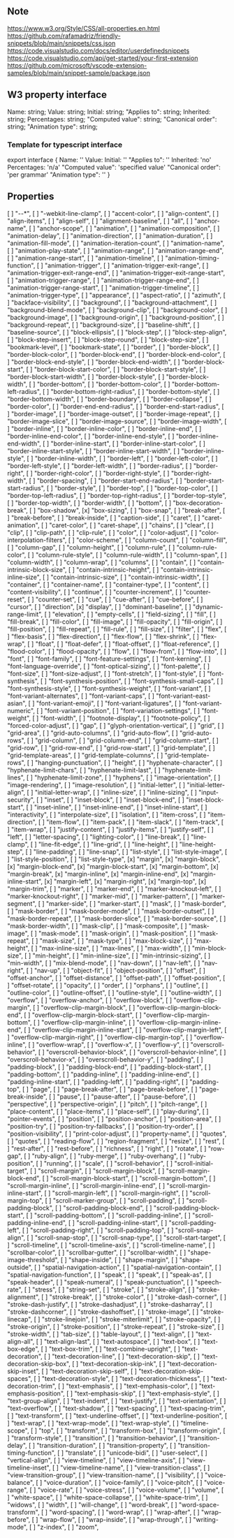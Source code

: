 ## Note

https://www.w3.org/Style/CSS/all-properties.en.html
https://github.com/rafamadriz/friendly-snippets/blob/main/snippets/css.json
https://code.visualstudio.com/docs/editor/userdefinedsnippets
https://code.visualstudio.com/api/get-started/your-first-extension
https://github.com/microsoft/vscode-extension-samples/blob/main/snippet-sample/package.json

## W3 property interface

Name: string;
Value: string;
Initial: string;
"Applies to": string;
Inherited: string;
Percentages: string;
"Computed value": string;
"Canonical order": string;
"Animation type": string;

### Template for typescript interface

export interface {
    Name: ''
    Value:
    Initial: ''
    "Applies to": ''
    Inherited: 'no'
    Percentages: 'n/a'
    "Computed value": 'specified value'
    "Canonical order": 'per grammar'
    "Animation type": ''
}

## Properties

[ ] "--\*",
[ ] "-webkit-line-clamp",
[ ] "accent-color",
[ ] "align-content",
[ ] "align-items",
[ ] "align-self",
[ ] "alignment-baseline",
[ ] "all",
[ ] "anchor-name",
[ ] "anchor-scope",
[ ] "animation",
[ ] "animation-composition",
[ ] "animation-delay",
[ ] "animation-direction",
[ ] "animation-duration",
[ ] "animation-fill-mode",
[ ] "animation-iteration-count",
[ ] "animation-name",
[ ] "animation-play-state",
[ ] "animation-range",
[ ] "animation-range-end",
[ ] "animation-range-start",
[ ] "animation-timeline",
[ ] "animation-timing-function",
[ ] "animation-trigger",
[ ] "animation-trigger-exit-range",
[ ] "animation-trigger-exit-range-end",
[ ] "animation-trigger-exit-range-start",
[ ] "animation-trigger-range",
[ ] "animation-trigger-range-end",
[ ] "animation-trigger-range-start",
[ ] "animation-trigger-timeline",
[ ] "animation-trigger-type",
[ ] "appearance",
[ ] "aspect-ratio",
[ ] "azimuth",
[ ] "backface-visibility",
[ ] "background",
[ ] "background-attachment",
[ ] "background-blend-mode",
[ ] "background-clip",
[ ] "background-color",
[ ] "background-image",
[ ] "background-origin",
[ ] "background-position",
[ ] "background-repeat",
[ ] "background-size",
[ ] "baseline-shift",
[ ] "baseline-source",
[ ] "block-ellipsis",
[ ] "block-step",
[ ] "block-step-align",
[ ] "block-step-insert",
[ ] "block-step-round",
[ ] "block-step-size",
[ ] "bookmark-level",
[ ] "bookmark-state",
[ ] "border",
[ ] "border-block",
[ ] "border-block-color",
[ ] "border-block-end",
[ ] "border-block-end-color",
[ ] "border-block-end-style",
[ ] "border-block-end-width",
[ ] "border-block-start",
[ ] "border-block-start-color",
[ ] "border-block-start-style",
[ ] "border-block-start-width",
[ ] "border-block-style",
[ ] "border-block-width",
[ ] "border-bottom",
[ ] "border-bottom-color",
[ ] "border-bottom-left-radius",
[ ] "border-bottom-right-radius",
[ ] "border-bottom-style",
[ ] "border-bottom-width",
[ ] "border-boundary",
[ ] "border-collapse",
[ ] "border-color",
[ ] "border-end-end-radius",
[ ] "border-end-start-radius",
[ ] "border-image",
[ ] "border-image-outset",
[ ] "border-image-repeat",
[ ] "border-image-slice",
[ ] "border-image-source",
[ ] "border-image-width",
[ ] "border-inline",
[ ] "border-inline-color",
[ ] "border-inline-end",
[ ] "border-inline-end-color",
[ ] "border-inline-end-style",
[ ] "border-inline-end-width",
[ ] "border-inline-start",
[ ] "border-inline-start-color",
[ ] "border-inline-start-style",
[ ] "border-inline-start-width",
[ ] "border-inline-style",
[ ] "border-inline-width",
[ ] "border-left",
[ ] "border-left-color",
[ ] "border-left-style",
[ ] "border-left-width",
[ ] "border-radius",
[ ] "border-right",
[ ] "border-right-color",
[ ] "border-right-style",
[ ] "border-right-width",
[ ] "border-spacing",
[ ] "border-start-end-radius",
[ ] "border-start-start-radius",
[ ] "border-style",
[ ] "border-top",
[ ] "border-top-color",
[ ] "border-top-left-radius",
[ ] "border-top-right-radius",
[ ] "border-top-style",
[ ] "border-top-width",
[ ] "border-width",
[ ] "bottom",
[ ] "box-decoration-break",
[ ] "box-shadow",
[x] "box-sizing",
[ ] "box-snap",
[ ] "break-after",
[ ] "break-before",
[ ] "break-inside",
[ ] "caption-side",
[ ] "caret",
[ ] "caret-animation",
[ ] "caret-color",
[ ] "caret-shape",
[ ] "chains",
[ ] "clear",
[ ] "clip",
[ ] "clip-path",
[ ] "clip-rule",
[ ] "color",
[ ] "color-adjust",
[ ] "color-interpolation-filters",
[ ] "color-scheme",
[ ] "column-count",
[ ] "column-fill",
[ ] "column-gap",
[ ] "column-height",
[ ] "column-rule",
[ ] "column-rule-color",
[ ] "column-rule-style",
[ ] "column-rule-width",
[ ] "column-span",
[ ] "column-width",
[ ] "column-wrap",
[ ] "columns",
[ ] "contain",
[ ] "contain-intrinsic-block-size",
[ ] "contain-intrinsic-height",
[ ] "contain-intrinsic-inline-size",
[ ] "contain-intrinsic-size",
[ ] "contain-intrinsic-width",
[ ] "container",
[ ] "container-name",
[ ] "container-type",
[ ] "content",
[ ] "content-visibility",
[ ] "continue",
[ ] "counter-increment",
[ ] "counter-reset",
[ ] "counter-set",
[ ] "cue",
[ ] "cue-after",
[ ] "cue-before",
[ ] "cursor",
[ ] "direction",
[x] "display",
[ ] "dominant-baseline",
[ ] "dynamic-range-limit",
[ ] "elevation",
[ ] "empty-cells",
[ ] "field-sizing",
[ ] "fill",
[ ] "fill-break",
[ ] "fill-color",
[ ] "fill-image",
[ ] "fill-opacity",
[ ] "fill-origin",
[ ] "fill-position",
[ ] "fill-repeat",
[ ] "fill-rule",
[ ] "fill-size",
[ ] "filter",
[ ] "flex",
[ ] "flex-basis",
[ ] "flex-direction",
[ ] "flex-flow",
[ ] "flex-shrink",
[ ] "flex-wrap",
[ ] "float",
[ ] "float-defer",
[ ] "float-offset",
[ ] "float-reference",
[ ] "flood-color",
[ ] "flood-opacity",
[ ] "flow",
[ ] "flow-from",
[ ] "flow-into",
[ ] "font",
[ ] "font-family",
[ ] "font-feature-settings",
[ ] "font-kerning",
[ ] "font-language-override",
[ ] "font-optical-sizing",
[ ] "font-palette",
[ ] "font-size",
[ ] "font-size-adjust",
[ ] "font-stretch",
[ ] "font-style",
[ ] "font-synthesis",
[ ] "font-synthesis-position",
[ ] "font-synthesis-small-caps",
[ ] "font-synthesis-style",
[ ] "font-synthesis-weight",
[ ] "font-variant",
[ ] "font-variant-alternates",
[ ] "font-variant-caps",
[ ] "font-variant-east-asian",
[ ] "font-variant-emoji",
[ ] "font-variant-ligatures",
[ ] "font-variant-numeric",
[ ] "font-variant-position",
[ ] "font-variation-settings",
[ ] "font-weight",
[ ] "font-width",
[ ] "footnote-display",
[ ] "footnote-policy",
[ ] "forced-color-adjust",
[ ] "gap",
[ ] "glyph-orientation-vertical",
[ ] "grid",
[ ] "grid-area",
[ ] "grid-auto-columns",
[ ] "grid-auto-flow",
[ ] "grid-auto-rows",
[ ] "grid-column",
[ ] "grid-column-end",
[ ] "grid-column-start",
[ ] "grid-row",
[ ] "grid-row-end",
[ ] "grid-row-start",
[ ] "grid-template",
[ ] "grid-template-areas",
[ ] "grid-template-columns",
[ ] "grid-template-rows",
[ ] "hanging-punctuation",
[ ] "height",
[ ] "hyphenate-character",
[ ] "hyphenate-limit-chars",
[ ] "hyphenate-limit-last",
[ ] "hyphenate-limit-lines",
[ ] "hyphenate-limit-zone",
[ ] "hyphens",
[ ] "image-orientation",
[ ] "image-rendering",
[ ] "image-resolution",
[ ] "initial-letter",
[ ] "initial-letter-align",
[ ] "initial-letter-wrap",
[ ] "inline-size",
[ ] "inline-sizing",
[ ] "input-security",
[ ] "inset",
[ ] "inset-block",
[ ] "inset-block-end",
[ ] "inset-block-start",
[ ] "inset-inline",
[ ] "inset-inline-end",
[ ] "inset-inline-start",
[ ] "interactivity",
[ ] "interpolate-size",
[ ] "isolation",
[ ] "item-cross",
[ ] "item-direction",
[ ] "item-flow",
[ ] "item-pack",
[ ] "item-slack",
[ ] "item-track",
[ ] "item-wrap",
[ ] "justify-content",
[ ] "justify-items",
[ ] "justify-self",
[ ] "left",
[ ] "letter-spacing",
[ ] "lighting-color",
[ ] "line-break",
[ ] "line-clamp",
[ ] "line-fit-edge",
[ ] "line-grid",
[ ] "line-height",
[ ] "line-height-step",
[ ] "line-padding",
[ ] "line-snap",
[ ] "list-style",
[ ] "list-style-image",
[ ] "list-style-position",
[ ] "list-style-type",
[x] "margin",
[x] "margin-block",
[x] "margin-block-end",
[x] "margin-block-start",
[x] "margin-bottom",
[x] "margin-break",
[x] "margin-inline",
[x] "margin-inline-end",
[x] "margin-inline-start",
[x] "margin-left",
[x] "margin-right",
[x] "margin-top",
[x] "margin-trim",
[ ] "marker",
[ ] "marker-end",
[ ] "marker-knockout-left",
[ ] "marker-knockout-right",
[ ] "marker-mid",
[ ] "marker-pattern",
[ ] "marker-segment",
[ ] "marker-side",
[ ] "marker-start",
[ ] "mask",
[ ] "mask-border",
[ ] "mask-border",
[ ] "mask-border-mode",
[ ] "mask-border-outset",
[ ] "mask-border-repeat",
[ ] "mask-border-slice",
[ ] "mask-border-source",
[ ] "mask-border-width",
[ ] "mask-clip",
[ ] "mask-composite",
[ ] "mask-image",
[ ] "mask-mode",
[ ] "mask-origin",
[ ] "mask-position",
[ ] "mask-repeat",
[ ] "mask-size",
[ ] "mask-type",
[ ] "max-block-size",
[ ] "max-height",
[ ] "max-inline-size",
[ ] "max-lines",
[ ] "max-width",
[ ] "min-block-size",
[ ] "min-height",
[ ] "min-inline-size",
[ ] "min-intrinsic-sizing",
[ ] "min-width",
[ ] "mix-blend-mode",
[ ] "nav-down",
[ ] "nav-left",
[ ] "nav-right",
[ ] "nav-up",
[ ] "object-fit",
[ ] "object-position",
[ ] "offset",
[ ] "offset-anchor",
[ ] "offset-distance",
[ ] "offset-path",
[ ] "offset-position",
[ ] "offset-rotate",
[ ] "opacity",
[ ] "order",
[ ] "orphans",
[ ] "outline",
[ ] "outline-color",
[ ] "outline-offset",
[ ] "outline-style",
[ ] "outline-width",
[ ] "overflow",
[ ] "overflow-anchor",
[ ] "overflow-block",
[ ] "overflow-clip-margin",
[ ] "overflow-clip-margin-block",
[ ] "overflow-clip-margin-block-end",
[ ] "overflow-clip-margin-block-start",
[ ] "overflow-clip-margin-bottom",
[ ] "overflow-clip-margin-inline",
[ ] "overflow-clip-margin-inline-end",
[ ] "overflow-clip-margin-inline-start",
[ ] "overflow-clip-margin-left",
[ ] "overflow-clip-margin-right",
[ ] "overflow-clip-margin-top",
[ ] "overflow-inline",
[ ] "overflow-wrap",
[ ] "overflow-x",
[ ] "overflow-y",
[ ] "overscroll-behavior",
[ ] "overscroll-behavior-block",
[ ] "overscroll-behavior-inline",
[ ] "overscroll-behavior-x",
[ ] "overscroll-behavior-y",
[ ] "padding",
[ ] "padding-block",
[ ] "padding-block-end",
[ ] "padding-block-start",
[ ] "padding-bottom",
[ ] "padding-inline",
[ ] "padding-inline-end",
[ ] "padding-inline-start",
[ ] "padding-left",
[ ] "padding-right",
[ ] "padding-top",
[ ] "page",
[ ] "page-break-after",
[ ] "page-break-before",
[ ] "page-break-inside",
[ ] "pause",
[ ] "pause-after",
[ ] "pause-before",
[ ] "perspective",
[ ] "perspective-origin",
[ ] "pitch",
[ ] "pitch-range",
[ ] "place-content",
[ ] "place-items",
[ ] "place-self",
[ ] "play-during",
[ ] "pointer-events",
[ ] "position",
[ ] "position-anchor",
[ ] "position-area",
[ ] "position-try",
[ ] "position-try-fallbacks",
[ ] "position-try-order",
[ ] "position-visibility",
[ ] "print-color-adjust",
[ ] "property-name",
[ ] "quotes",
[ ] "quotes",
[ ] "reading-flow",
[ ] "region-fragment",
[ ] "resize",
[ ] "rest",
[ ] "rest-after",
[ ] "rest-before",
[ ] "richness",
[ ] "right",
[ ] "rotate",
[ ] "row-gap",
[ ] "ruby-align",
[ ] "ruby-merge",
[ ] "ruby-overhang",
[ ] "ruby-position",
[ ] "running",
[ ] "scale",
[ ] "scroll-behavior",
[ ] "scroll-initial-target",
[ ] "scroll-margin",
[ ] "scroll-margin-block",
[ ] "scroll-margin-block-end",
[ ] "scroll-margin-block-start",
[ ] "scroll-margin-bottom",
[ ] "scroll-margin-inline",
[ ] "scroll-margin-inline-end",
[ ] "scroll-margin-inline-start",
[ ] "scroll-margin-left",
[ ] "scroll-margin-right",
[ ] "scroll-margin-top",
[ ] "scroll-marker-group",
[ ] "scroll-padding",
[ ] "scroll-padding-block",
[ ] "scroll-padding-block-end",
[ ] "scroll-padding-block-start",
[ ] "scroll-padding-bottom",
[ ] "scroll-padding-inline",
[ ] "scroll-padding-inline-end",
[ ] "scroll-padding-inline-start",
[ ] "scroll-padding-left",
[ ] "scroll-padding-right",
[ ] "scroll-padding-top",
[ ] "scroll-snap-align",
[ ] "scroll-snap-stop",
[ ] "scroll-snap-type",
[ ] "scroll-start-target",
[ ] "scroll-timeline",
[ ] "scroll-timeline-axis",
[ ] "scroll-timeline-name",
[ ] "scrollbar-color",
[ ] "scrollbar-gutter",
[ ] "scrollbar-width",
[ ] "shape-image-threshold",
[ ] "shape-inside",
[ ] "shape-margin",
[ ] "shape-outside",
[ ] "spatial-navigation-action",
[ ] "spatial-navigation-contain",
[ ] "spatial-navigation-function",
[ ] "speak",
[ ] "speak",
[ ] "speak-as",
[ ] "speak-header",
[ ] "speak-numeral",
[ ] "speak-punctuation",
[ ] "speech-rate",
[ ] "stress",
[ ] "string-set",
[ ] "stroke",
[ ] "stroke-align",
[ ] "stroke-alignment",
[ ] "stroke-break",
[ ] "stroke-color",
[ ] "stroke-dash-corner",
[ ] "stroke-dash-justify",
[ ] "stroke-dashadjust",
[ ] "stroke-dasharray",
[ ] "stroke-dashcorner",
[ ] "stroke-dashoffset",
[ ] "stroke-image",
[ ] "stroke-linecap",
[ ] "stroke-linejoin",
[ ] "stroke-miterlimit",
[ ] "stroke-opacity",
[ ] "stroke-origin",
[ ] "stroke-position",
[ ] "stroke-repeat",
[ ] "stroke-size",
[ ] "stroke-width",
[ ] "tab-size",
[ ] "table-layout",
[ ] "text-align",
[ ] "text-align-all",
[ ] "text-align-last",
[ ] "text-autospace",
[ ] "text-box",
[ ] "text-box-edge",
[ ] "text-box-trim",
[ ] "text-combine-upright",
[ ] "text-decoration",
[ ] "text-decoration-line",
[ ] "text-decoration-skip",
[ ] "text-decoration-skip-box",
[ ] "text-decoration-skip-ink",
[ ] "text-decoration-skip-inset",
[ ] "text-decoration-skip-self",
[ ] "text-decoration-skip-spaces",
[ ] "text-decoration-style",
[ ] "text-decoration-thickness",
[ ] "text-decoration-trim",
[ ] "text-emphasis",
[ ] "text-emphasis-color",
[ ] "text-emphasis-position",
[ ] "text-emphasis-skip",
[ ] "text-emphasis-style",
[ ] "text-group-align",
[ ] "text-indent",
[ ] "text-justify",
[ ] "text-orientation",
[ ] "text-overflow",
[ ] "text-shadow",
[ ] "text-spacing",
[ ] "text-spacing-trim",
[ ] "text-transform",
[ ] "text-underline-offset",
[ ] "text-underline-position",
[ ] "text-wrap",
[ ] "text-wrap-mode",
[ ] "text-wrap-style",
[ ] "timeline-scope",
[ ] "top",
[ ] "transform",
[ ] "transform-box",
[ ] "transform-origin",
[ ] "transform-style",
[ ] "transition",
[ ] "transition-behavior",
[ ] "transition-delay",
[ ] "transition-duration",
[ ] "transition-property",
[ ] "transition-timing-function",
[ ] "translate",
[ ] "unicode-bidi",
[ ] "user-select",
[ ] "vertical-align",
[ ] "view-timeline",
[ ] "view-timeline-axis",
[ ] "view-timeline-inset",
[ ] "view-timeline-name",
[ ] "view-transition-class",
[ ] "view-transition-group",
[ ] "view-transition-name",
[ ] "visibility",
[ ] "voice-balance",
[ ] "voice-duration",
[ ] "voice-family",
[ ] "voice-pitch",
[ ] "voice-range",
[ ] "voice-rate",
[ ] "voice-stress",
[ ] "voice-volume",
[ ] "volume",
[ ] "white-space",
[ ] "white-space-collapse",
[ ] "white-space-trim",
[ ] "widows",
[ ] "width",
[ ] "will-change",
[ ] "word-break",
[ ] "word-space-transform",
[ ] "word-spacing",
[ ] "word-wrap",
[ ] "wrap-after",
[ ] "wrap-before",
[ ] "wrap-flow",
[ ] "wrap-inside",
[ ] "wrap-through",
[ ] "writing-mode",
[ ] "z-index",
[ ] "zoom",
